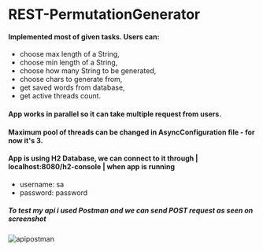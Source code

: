 # REST-PermutationGenerator

#### Implemented most of given tasks. Users can:
  - choose max length of a String,
  - choose min length of a String,
  - choose how many String to be generated,
  - choose chars to generate from,
  - get saved words from database,
  - get active threads count.
  
#### App works in parallel so it can take multiple request from users.
#### Maximum pool of threads can be changed in AsyncConfiguration file - for now it's 3.
#### App is using H2 Database, we can connect to it through | localhost:8080/h2-console | when app is running
  - username: sa
  - password: password

##### To test my api i used Postman and we can send POST request as seen on screenshot
![apipostman](https://user-images.githubusercontent.com/46621470/198575553-2988fea5-5287-4669-a891-a46af490ff80.PNG)
